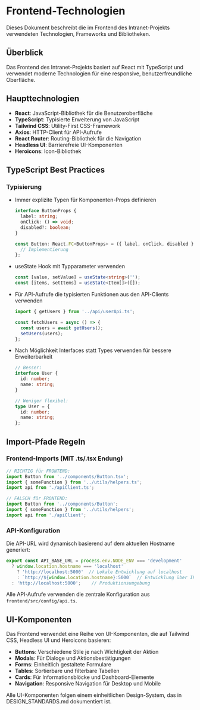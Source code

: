 # Frontend-Technologien

Dieses Dokument beschreibt die im Frontend des Intranet-Projekts verwendeten Technologien, Frameworks und Bibliotheken.

## Überblick

Das Frontend des Intranet-Projekts basiert auf React mit TypeScript und verwendet moderne Technologien für eine responsive, benutzerfreundliche Oberfläche.

## Haupttechnologien

- **React**: JavaScript-Bibliothek für die Benutzeroberfläche
- **TypeScript**: Typisierte Erweiterung von JavaScript
- **Tailwind CSS**: Utility-First CSS-Framework
- **Axios**: HTTP-Client für API-Aufrufe
- **React Router**: Routing-Bibliothek für die Navigation
- **Headless UI**: Barrierefreie UI-Komponenten
- **Heroicons**: Icon-Bibliothek

## TypeScript Best Practices

### Typisierung

- Immer explizite Typen für Komponenten-Props definieren
  ```typescript
  interface ButtonProps {
    label: string;
    onClick: () => void;
    disabled?: boolean;
  }
  
  const Button: React.FC<ButtonProps> = ({ label, onClick, disabled }) => {
    // Implementierung
  };
  ```

- useState Hook mit Typparameter verwenden
  ```typescript
  const [value, setValue] = useState<string>('');
  const [items, setItems] = useState<Item[]>([]);
  ```

- Für API-Aufrufe die typisierten Funktionen aus den API-Clients verwenden
  ```typescript
  import { getUsers } from '../api/userApi.ts';
  
  const fetchUsers = async () => {
    const users = await getUsers();
    setUsers(users);
  };
  ```

- Nach Möglichkeit Interfaces statt Types verwenden für bessere Erweiterbarkeit
  ```typescript
  // Besser:
  interface User {
    id: number;
    name: string;
  }
  
  // Weniger flexibel:
  type User = {
    id: number;
    name: string;
  };
  ```

## Import-Pfade Regeln

### Frontend-Imports (MIT .ts/.tsx Endung)

```typescript
// RICHTIG für FRONTEND:
import Button from '../components/Button.tsx';
import { someFunction } from '../utils/helpers.ts';
import api from './apiClient.ts';

// FALSCH für FRONTEND:
import Button from '../components/Button';
import { someFunction } from '../utils/helpers';
import api from './apiClient';
```

### API-Konfiguration

Die API-URL wird dynamisch basierend auf dem aktuellen Hostname generiert:

```javascript
export const API_BASE_URL = process.env.NODE_ENV === 'development' 
  ? window.location.hostname === 'localhost'
    ? 'http://localhost:5000'  // Lokale Entwicklung auf localhost
    : `http://${window.location.hostname}:5000`  // Entwicklung über IP
  : 'http://localhost:5000';    // Produktionsumgebung
```

Alle API-Aufrufe verwenden die zentrale Konfiguration aus `frontend/src/config/api.ts`.

## UI-Komponenten

Das Frontend verwendet eine Reihe von UI-Komponenten, die auf Tailwind CSS, Headless UI und Heroicons basieren:

- **Buttons**: Verschiedene Stile je nach Wichtigkeit der Aktion
- **Modals**: Für Dialoge und Aktionsbestätigungen
- **Forms**: Einheitlich gestaltete Formulare
- **Tables**: Sortierbare und filterbare Tabellen
- **Cards**: Für Informationsblöcke und Dashboard-Elemente
- **Navigation**: Responsive Navigation für Desktop und Mobile

Alle UI-Komponenten folgen einem einheitlichen Design-System, das in DESIGN_STANDARDS.md dokumentiert ist. 